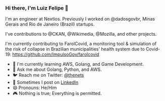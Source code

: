 ### Hi there, I'm Luiz Felipe 👋

I'm an engineer at Nextios. Previously I worked on @dadosgovbr, Minas Gerais and Rio de Janeiro (Brazil) startups.

I've contributions to @CKAN, @Wikimedia, @Mozilla, and other projects.

I'm currently contributing to FarolCovid, a monitoring tool & simulation of the risk of collapse in Brazilian municipalities' health system due to Covid-19:
https://github.com/ImpulsoGov/farolcovid

- 🌱 I'm currently learning AWS, Golang, and Game Development.
- 💬 Ask me about Golang, Python, and AWS.
- 🐦 Reach me on Twitter: [@thenets](https://twitter.com/thenets)
- 💼 Sometimes I post on [LinkedIn](https://www.linkedin.com/in/luizfelipecosta/)
- 😄 Pronouns: He/Him
- 🎮 Nothing is true; Everything is permitted.
